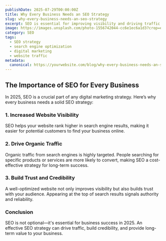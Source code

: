 ```yaml
---
publishDate: 2025-07-29T00:00:00Z
title: Why Every Business Needs an SEO Strategy
slug: why-every-business-needs-an-seo-strategy
excerpt: SEO is essential for improving visibility and driving traffic. Learn why having an SEO strategy is critical for the success of your business in 2025.
image: https://images.unsplash.com/photo-1556742044-cc6e1ec6a1d3?crop=entropy&cs=tinysrgb&fit=max&ixid=MnwzNjQzOXwwfDF8c2VhcmNofDk2fHxiYXNlZCBpbi1zZWFyY2h8ZW58MHx8fDE2NzYzNzYzODk&ixlib=rb-1.2.1&q=80&w=1080
category: SEO
tags:
  - SEO strategy
  - search engine optimization
  - digital marketing
  - website traffic
metadata:
  canonical: https://yourwebsite.com/blog/why-every-business-needs-an-seo-strategy
---
```


## The Importance of SEO for Every Business

In 2025, SEO is a crucial part of any digital marketing strategy. Here’s why every business needs a solid SEO strategy:

### 1. **Increased Website Visibility**
SEO helps your website rank higher in search engine results, making it easier for potential customers to find your business online.

### 2. **Drive Organic Traffic**
Organic traffic from search engines is highly targeted. People searching for specific products or services are more likely to convert, making SEO a cost-effective strategy for long-term success.

### 3. **Build Trust and Credibility**
A well-optimized website not only improves visibility but also builds trust with your audience. Appearing at the top of search results signals authority and reliability.

### Conclusion
SEO is not optional—it's essential for business success in 2025. An effective SEO strategy can drive traffic, build credibility, and provide long-term value to your business.
